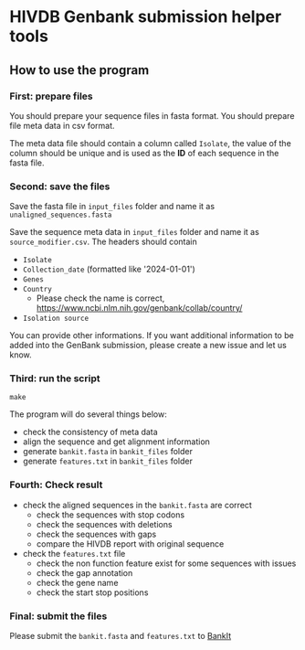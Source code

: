 # HIVDB Genbank submission helper tools

## How to use the program

### First: prepare files

You should prepare your sequence files in fasta format.
You should prepare file meta data in csv format.

The meta data file should contain a column called `Isolate`, the value of the column should be unique and is used as the **ID** of each sequence in the fasta file.

### Second: save the files

Save the fasta file in `input_files` folder and name it as `unaligned_sequences.fasta`

Save the sequence meta data in `input_files` folder and name it as `source_modifier.csv`. The headers should contain

- `Isolate`
- `Collection_date` (formatted like '2024-01-01')
- `Genes`
- `Country`
    - Please check the name is correct, https://www.ncbi.nlm.nih.gov/genbank/collab/country/
- `Isolation source`

You can provide other informations. If you want additional information to be added into the GenBank submission, please create a new issue and let us know.

### Third: run the script

```shell
make
```

The program will do several things below:

- check the consistency of meta data
- align the sequence and get alignment information
- generate `bankit.fasta` in `bankit_files` folder
- generate `features.txt` in `bankit_files` folder

### Fourth: Check result

- check the aligned sequences in the `bankit.fasta` are correct
    - check the sequences with stop codons
    - check the sequences with deletions
    - check the sequences with gaps
    - compare the HIVDB report with original sequence
- check the `features.txt` file
    - check the non function feature exist for some sequences with issues
    - check the gap annotation
    - check the gene name
    - check the start stop positions

### Final: submit the files

Please submit the `bankit.fasta` and `features.txt` to [BankIt](https://www.ncbi.nlm.nih.gov/WebSub/)
